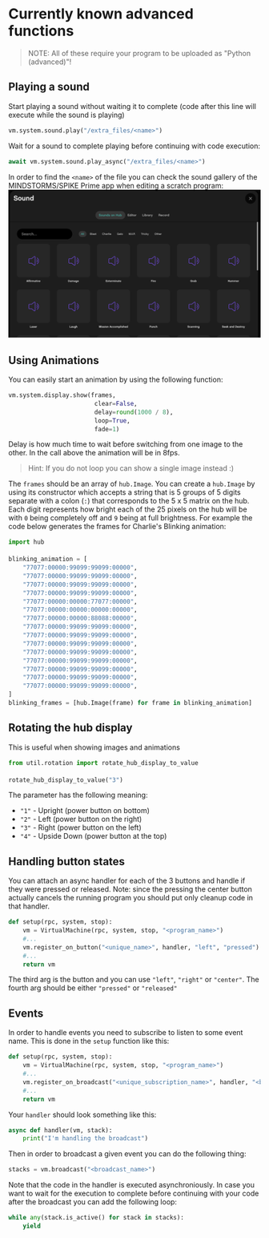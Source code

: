 # Currently known advanced functions 
> NOTE: All of these require your program to be uploaded as "Python (advanced)"!

## Playing a sound
Start playing a sound without waiting it to complete (code after this line will execute while the sound is playing)
```python
vm.system.sound.play("/extra_files/<name>")
```

Wait for a sound to complete playing before continuing with code execution:
```python
await vm.system.sound.play_async("/extra_files/<name>")
```

In order to find the `<name>` of the file you can check the sound gallery of the MINDSTORMS/SPIKE Prime app when editing a scratch program:
![sound gallery](images/sound-gallery.png)

## Using Animations
You can easily start an animation by using the following function:
```python
vm.system.display.show(frames,
                        clear=False,
                        delay=round(1000 / 8),
                        loop=True,
                        fade=1)

```
Delay is how much time to wait before switching from one image to the other. In the call above the animation will be in 8fps. 

>Hint: If you do not loop you can show a single image instead :)

The `frames` should be an array of `hub.Image`. You can create a `hub.Image` by using its constructor which accepts a string that is 5 groups of 5 digits separate with a colon (`:`) that corresponds to the 5 x 5 matrix on the hub. Each digit represents how bright each of the 25 pixels on the hub will be with `0` being completely off and `9` being at full brightness. For example the code below generates the frames for Charlie's Blinking animation:
```python
import hub

blinking_animation = [
    "77077:00000:99099:99099:00000",
    "77077:00000:99099:99099:00000",
    "77077:00000:99099:99099:00000",
    "77077:00000:99099:99099:00000",
    "77077:00000:00000:77077:00000",
    "77077:00000:00000:00000:00000",
    "77077:00000:00000:88088:00000",
    "77077:00000:99099:99099:00000",
    "77077:00000:99099:99099:00000",
    "77077:00000:99099:99099:00000",
    "77077:00000:99099:99099:00000",
    "77077:00000:99099:99099:00000",
    "77077:00000:99099:99099:00000",
    "77077:00000:99099:99099:00000",
    "77077:00000:99099:99099:00000",
]
blinking_frames = [hub.Image(frame) for frame in blinking_animation]

```

## Rotating the hub display

This is useful when showing images and animations
```python
from util.rotation import rotate_hub_display_to_value

rotate_hub_display_to_value("3")
```
The parameter has the following meaning:
* `"1"` - Upright (power button on bottom)
* `"2"` - Left (power button on the right)
* `"3"` - Right (power button on the left)
* `"4"` - Upside Down (power button at the top)

## Handling button states
You can attach an async handler for each of the 3 buttons and handle if they were pressed or released. Note: since the pressing the center button actually cancels the running program you should put only cleanup code in that handler. 
```python
def setup(rpc, system, stop):
    vm = VirtualMachine(rpc, system, stop, "<program_name>")
    #...
    vm.register_on_button("<unique_name>", handler, "left", "pressed")
    #...
    return vm
```
The third arg is the button and you can use `"left"`, `"right"` or `"center"`. The fourth arg should be either `"pressed"` or `"released"`

## Events
In order to handle events you need to subscribe to listen to some event name. This is done in the `setup` function like this:
```python
def setup(rpc, system, stop):
    vm = VirtualMachine(rpc, system, stop, "<program_name>")
    #...
    vm.register_on_broadcast("<unique_subscription_name>", handler, "<broadcast_name>")
    #...
    return vm
```

Your `handler` should look something like this:
```python
async def handler(vm, stack):
    print("I'm handling the broadcast")
```

Then in order to broadcast a given event you can do the following thing:
```python
stacks = vm.broadcast("<broadcast_name>")
```
Note that the code in the handler is executed asynchroniously. In case you want to wait for the execution to complete before continuing with your code after the broadcast you can add the following loop:
```python
while any(stack.is_active() for stack in stacks):
    yield
```